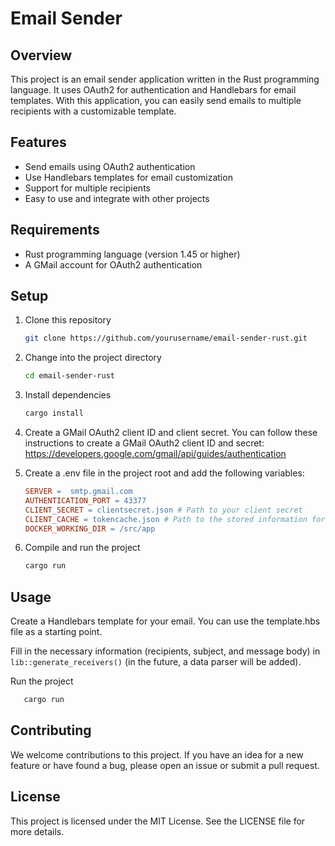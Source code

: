 # Email Sender

## Overview

This project is an email sender application written in the Rust programming language. It uses OAuth2 for authentication and Handlebars for email templates. With this application, you can easily send emails to multiple recipients with a customizable template.

## Features

- Send emails using OAuth2 authentication
- Use Handlebars templates for email customization
- Support for multiple recipients
- Easy to use and integrate with other projects

## Requirements

- Rust programming language (version 1.45 or higher)
- A GMail account for OAuth2 authentication

## Setup

1. Clone this repository

   ```bash
   git clone https://github.com/yourusername/email-sender-rust.git
   ```

2. Change into the project directory

   ```bash
   cd email-sender-rust
   ```

3. Install dependencies

   ```bash
   cargo install
   ```

4. Create a GMail OAuth2 client ID and client secret. You can follow these instructions to create a GMail OAuth2 client ID and secret: https://developers.google.com/gmail/api/guides/authentication
5. Create a .env file in the project root and add the following variables:

   ```makefile
   SERVER =  smtp.gmail.com
   AUTHENTICATION_PORT = 43377
   CLIENT_SECRET = clientsecret.json # Path to your client secret
   CLIENT_CACHE = tokencache.json # Path to the stored information for login
   DOCKER_WORKING_DIR = /src/app
   ```

6. Compile and run the project

   ```bash
   cargo run
   ```

## Usage

Create a Handlebars template for your email. You can use the template.hbs file as a starting point.

Fill in the necessary information (recipients, subject, and message body) in `lib::generate_receivers()` (in the future, a data parser will be added).

Run the project

```bash
   cargo run
```

## Contributing

We welcome contributions to this project. If you have an idea for a new feature or have found a bug, please open an issue or submit a pull request.

## License

This project is licensed under the MIT License. See the LICENSE file for more details.

